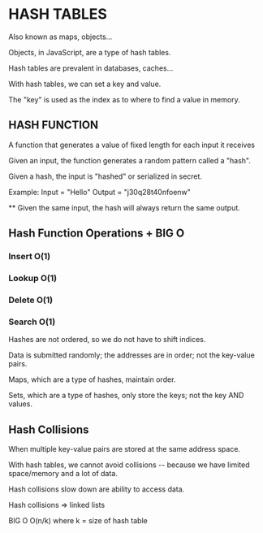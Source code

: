 # HASH TABLES 

Also known as maps, objects...

Objects, in JavaScript, are a type of hash tables. 

Hash tables are prevalent in databases, caches...

With hash tables, we can set a key and value. 

The "key" is used as the index as to where to find a value in memory. 

## HASH FUNCTION

A function that generates a value of fixed length for each input it receives

Given an input, the function generates a random pattern called a "hash".

Given a hash, the input is "hashed" or serialized in secret.

Example:
    Input = "Hello"
    Output = "j30q28t40nfoenw"

** Given the same input, the hash will always return the same output. 

## Hash Function Operations + BIG O

### Insert O(1)
### Lookup O(1)
### Delete O(1)
### Search O(1)

Hashes are not ordered, so we do not have to shift indices. 

Data is submitted randomly; the addresses are in order; not the key-value pairs.

Maps, which are a type of hashes, maintain order.

Sets, which are a type of hashes, only store the keys; not the key AND values. 

## Hash Collisions

When multiple key-value pairs are stored at the same address space. 

With hash tables, we cannot avoid collisions -- because we have limited space/memory and a lot of data. 

Hash collisions slow down are ability to access data. 

Hash collisions => linked lists

BIG O O(n/k) where k = size of hash table



